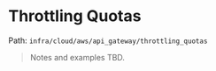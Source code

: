 # Throttling Quotas

Path: `infra/cloud/aws/api_gateway/throttling_quotas`

> Notes and examples TBD.
